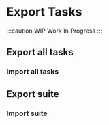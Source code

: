 
# Export Tasks

:::caution WIP
Work In Progress
:::

## Export all tasks

### Import all tasks


## Export suite

### Import suite
